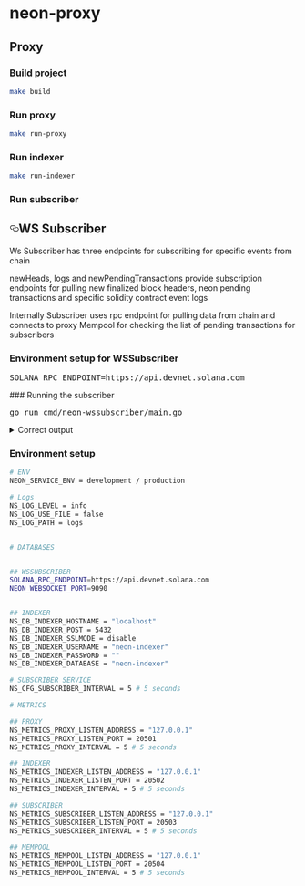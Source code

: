 # neon-proxy

## Proxy

### Build project

```bash
make build
```

### Run proxy

```bash
make run-proxy
```

### Run indexer

```bash
make run-indexer
```

### Run subscriber
<h2><a id="user-content-whats-tron" class="anchor" aria-hidden="true" href="#whats-tron"><svg class="octicon octicon-link" viewBox="0 0 16 16" version="1.1" width="16" height="16" aria-hidden="true"><path fill-rule="evenodd" d="M4 9h1v1H4c-1.5 0-3-1.69-3-3.5S2.55 3 4 3h4c1.45 0 3 1.69 3 3.5 0 1.41-.91 2.72-2 3.25V8.59c.58-.45 1-1.27 1-2.09C10 5.22 8.98 4 8 4H4c-.98 0-2 1.22-2 2.5S3 9 4 9zm9-3h-1v1h1c1 0 2 1.22 2 2.5S13.98 12 13 12H9c-.98 0-2-1.22-2-2.5 0-.83.42-1.64 1-2.09V6.25c-1.09.53-2 1.84-2 3.25C6 11.31 7.55 13 9 13h4c1.45 0 3-1.69 3-3.5S14.5 6 13 6z"></path></svg></a>WS Subscriber</h2>
<p>Ws Subscriber has three endpoints for subscribing for specific events from chain</p>
<p>newHeads, logs and newPendingTransactions provide subscription endpoints for pulling new finalized block headers, neon pending transactions and specific solidity contract event logs </p>
<p>Internally Subscriber uses rpc endpoint for pulling data from chain and connects to proxy Mempool for checking the list of pending transactions for subscribers</p>

### Environment setup for WSSubscriber
<div class="highlight highlight-source-shell"><pre>
SOLANA_RPC_ENDPOINT=https://api.devnet.solana.com
</pre></div>
### Running the subscriber
<div class="highlight highlight-source-shell"><pre>
go run cmd/neon-wssubscriber/main.go
</pre></div>

<details>
<summary>Correct output</summary>
<div class="highlight highlight-source-shell"><pre>
{"level":"info","message":"Metrics server inicialization has been skipped"}
{"level":"info","message":"Service wssubscriber version  started"}
{"level":"info","message":"block pulling from rpc started ... "}
{"level":"info","message":"newHeads broadcaster sources registered"}
{"level":"info","message":"pending transaction pulling from mempool started ... "}
{"level":"info","message":"pendingTransaction broadcaster sources registered"}
{"level":"info","message":"logs pulling from blocks started ... "}
{"level":"info","message":"newLogs broadcaster sources registered"}
{"level":"info","message":"logParser: latest processed block slot signature 0"}
{"level":"info","message":"Service wssubscriber has been stopped"}
...
</pre></div>
</details>

### Environment setup

```bash
# ENV
NEON_SERVICE_ENV = development / production

# Logs
NS_LOG_LEVEL = info
NS_LOG_USE_FILE = false
NS_LOG_PATH = logs


# DATABASES


## WSSUBSCRIBER
SOLANA_RPC_ENDPOINT=https://api.devnet.solana.com
NEON_WEBSOCKET_PORT=9090


## INDEXER
NS_DB_INDEXER_HOSTNAME = "localhost"
NS_DB_INDEXER_POST = 5432
NS_DB_INDEXER_SSLMODE = disable
NS_DB_INDEXER_USERNAME = "neon-indexer"
NS_DB_INDEXER_PASSWORD = ""
NS_DB_INDEXER_DATABASE = "neon-indexer"

# SUBSCRIBER SERVICE
NS_CFG_SUBSCRIBER_INTERVAL = 5 # 5 seconds

# METRICS

## PROXY
NS_METRICS_PROXY_LISTEN_ADDRESS = "127.0.0.1"
NS_METRICS_PROXY_LISTEN_PORT = 20501
NS_METRICS_PROXY_INTERVAL = 5 # 5 seconds

## INDEXER
NS_METRICS_INDEXER_LISTEN_ADDRESS = "127.0.0.1"
NS_METRICS_INDEXER_LISTEN_PORT = 20502
NS_METRICS_INDEXER_INTERVAL = 5 # 5 seconds

## SUBSCRIBER
NS_METRICS_SUBSCRIBER_LISTEN_ADDRESS = "127.0.0.1"
NS_METRICS_SUBSCRIBER_LISTEN_PORT = 20503
NS_METRICS_SUBSCRIBER_INTERVAL = 5 # 5 seconds

## MEMPOOL
NS_METRICS_MEMPOOL_LISTEN_ADDRESS = "127.0.0.1"
NS_METRICS_MEMPOOL_LISTEN_PORT = 20504
NS_METRICS_MEMPOOL_INTERVAL = 5 # 5 seconds

```
